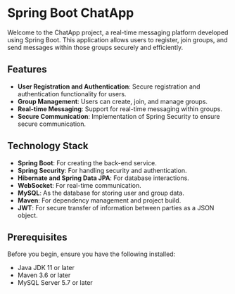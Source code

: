 # Spring Boot ChatApp

Welcome to the ChatApp project, a real-time messaging platform developed using Spring Boot. This application allows users to register, join groups, and send messages within those groups securely and efficiently.

## Features

- **User Registration and Authentication**: Secure registration and authentication functionality for users.
- **Group Management**: Users can create, join, and manage groups.
- **Real-time Messaging**: Support for real-time messaging within groups.
- **Secure Communication**: Implementation of Spring Security to ensure secure communication.

## Technology Stack

- **Spring Boot**: For creating the back-end service.
- **Spring Security**: For handling security and authentication.
- **Hibernate and Spring Data JPA**: For database interactions.
- **WebSocket**: For real-time communication.
- **MySQL**: As the database for storing user and group data.
- **Maven**: For dependency management and project build.
- **JWT**: For secure transfer of information between parties as a JSON object.

## Prerequisites

Before you begin, ensure you have the following installed:
- Java JDK 11 or later
- Maven 3.6 or later
- MySQL Server 5.7 or later
